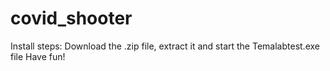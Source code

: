 # covid_shooter
Install steps: Download the .zip file, extract it and start the Temalabtest.exe file
Have fun!
